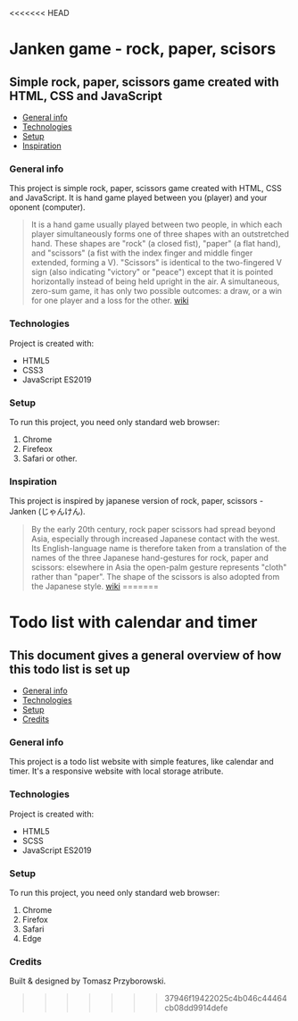 <<<<<<< HEAD
# Janken game - rock, paper, scisors
## Simple rock, paper, scissors game created with HTML, CSS and JavaScript

* [General info](#general-info)
* [Technologies](#technologies)
* [Setup](#setup)
* [Inspiration](#inspiration)

### General info
This project is simple rock, paper, scissors game created with HTML, CSS and JavaScript. It is hand game played between you (player) and your oponent (computer).

> It is a hand game usually played between two people, in which each player simultaneously forms one of three shapes with an outstretched hand. These shapes are "rock" (a closed fist), "paper" (a flat hand), and "scissors" (a fist with the index finger and middle finger extended, forming a V). "Scissors" is identical to the two-fingered V sign (also indicating "victory" or "peace") except that it is pointed horizontally instead of being held upright in the air. A simultaneous, zero-sum game, it has only two possible outcomes: a draw, or a win for one player and a loss for the other. [wiki](https://en.wikipedia.org/wiki/Rock_paper_scissors)
	
### Technologies
Project is created with:
* HTML5
* CSS3
* JavaScript ES2019
	
### Setup
To run this project, you need only standard web browser:
1. Chrome
2. Firefeox
3. Safari or other.

### Inspiration
This project is inspired by japanese version of rock, paper, scissors - Janken (じゃんけん).

> By the early 20th century, rock paper scissors had spread beyond Asia, especially through increased Japanese contact with the west. Its English-language name is therefore taken from a translation of the names of the three Japanese hand-gestures for rock, paper and scissors: elsewhere in Asia the open-palm gesture represents "cloth" rather than "paper". The shape of the scissors is also adopted from the Japanese style. [wiki](https://en.wikipedia.org/wiki/Rock_paper_scissors)
=======
# Todo list with calendar and timer
## This document gives a general overview of how this todo list is set up

* [General info](#general-info)
* [Technologies](#technologies)
* [Setup](#setup)
* [Credits](#credits)

### General info
This project is a todo list website with simple features, like calendar and timer. It's a responsive website with local storage atribute.

### Technologies
Project is created with:
* HTML5
* SCSS
* JavaScript ES2019
	
### Setup
To run this project, you need only standard web browser:
1. Chrome
2. Firefox
3. Safari
4. Edge

### Credits
Built & designed by Tomasz Przyborowski.
>>>>>>> 37946f19422025c4b046c44464cb08dd9914defe
